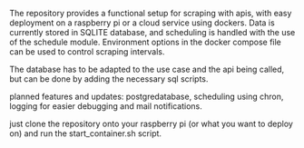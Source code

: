 The repository provides a functional setup for scraping with apis, with easy deployment on a raspberry pi or a cloud service using dockers. Data is currently stored in SQLITE database, and scheduling is handled with the use of the schedule module. Environment options in the docker compose file can be used to control scraping intervals. 

The database has to be adapted to the use case and the api being called, but can be done by adding the necessary sql scripts. 

planned features and updates: postgredatabase, scheduling using chron, logging for easier debugging and mail notifications.  

just clone the repository onto your raspberry pi (or what you want to deploy on) and run the start_container.sh script.

